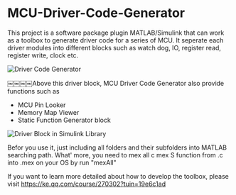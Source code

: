 # MCU-Driver-Code-Generator
This project is a software package plugin MATLAB/Simulink that can work as a toolbox to generate driver code for a series of MCU. It seperate each driver modules into different blocks such as watch dog, IO, register read, register write, clock etc.

![Driver Code Generator](https://github.com/hyowinner/MCU-Driver-Code-Generator/edit/master/Img/courcetitle.png)

￼￼￼￼Above this driver block, MCU Driver Code Generator also provide functions such as
  - MCU Pin Looker
  - Memory Map Viewer
  - Static Function Generator block
  
![Driver Block in Simulink Library](https://github.com/hyowinner/MCU-Driver-Code-Generator/edit/master/Img/01.png)


Befor you use it, just including all folders and their subfolders into MATLAB searching path.
What' more, you need to mex all c mex S function from .c into .mex on your OS by run "mexAll"


If you want to learn more detailed about how to develop the toolbox, please visit https://ke.qq.com/course/270302?tuin=19e6c1ad

